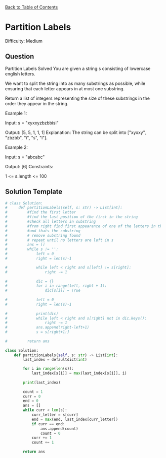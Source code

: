 [Back to Table of Contents](../../README.md)

# Partition Labels
Difficulty: Medium

## Question
Partition Labels
Solved 
You are given a string s consisting of lowercase english letters.

We want to split the string into as many substrings as possible, while ensuring that each letter appears in at most one substring.

Return a list of integers representing the size of these substrings in the order they appear in the string.

Example 1:

Input: s = "xyxxyzbzbbisl"

Output: [5, 5, 1, 1, 1]
Explanation: The string can be split into ["xyxxy", "zbzbb", "i", "s", "l"].

Example 2:

Input: s = "abcabc"

Output: [6]
Constraints:

1 <= s.length <= 100

## Solution Template
```python
# class Solution:
#     def partitionLabels(self, s: str) -> List[int]:
#         #find the first letter 
#         #find the last position of the first in the string
#         #check all letters in substring
#         #from right find first appearance of one of the letters in the substring
#         #and thats the substring
#         # remove substring found
#         # repeat until no letters are left in s
#         ans = []
#         while s != '':
#             left = 0
#             right = len(s)-1

#             while left < right and s[left] != s[right]:
#                 right -= 1
            
#             dic = {}
#             for i in range(left, right + 1):
#                 dic[s[i]] = True
            
#             left = 0
#             right = len(s)-1
            
#             print(dic)
#             while left < right and s[right] not in dic.keys():
#                 right -= 1
#             ans.append(right-left+1)
#             s = s[right+1:]
        
#         return ans
        
class Solution:
    def partitionLabels(self, s: str) -> List[int]:
        last_index = defaultdict(int)

        for i in range(len(s)):
            last_index[s[i]] = max(last_index[s[i]], i)
        
        print(last_index)
        
        count = 1
        curr = 0
        end = 0
        ans = []
        while curr < len(s):
            curr_letter = s[curr]
            end = max(end, last_index[curr_letter])
            if curr == end:
                ans.append(count)
                count = 0
            curr += 1
            count += 1 
        
        return ans

```
